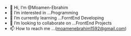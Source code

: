 - 👋 Hi, I’m @Moamen-Ebrahim
- 👀 I’m interested in ...Programming
- 🌱 I’m currently learning ...ForntEnd Developing
- 💞️ I’m looking to collaborate on ...FrontEnd Projects
- 📫 How to reach me ...(moamenebrahim1592@gmail.com)

<!---
Moamen-Ebrahim/Moamen-Ebrahim is a ✨ special ✨ repository because its `README.md` (this file) appears on your GitHub profile.
You can click the Preview link to take a look at your changes.
--->
